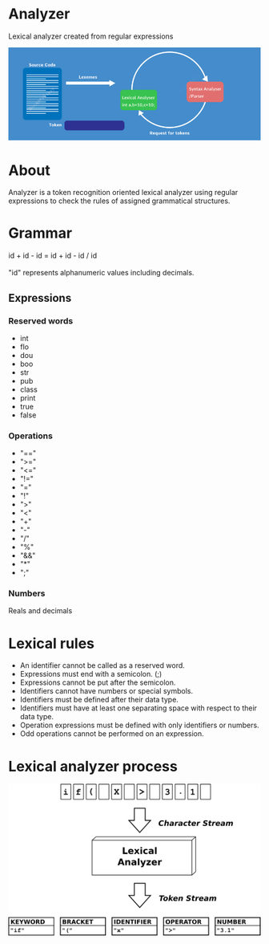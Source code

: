 # Analyzer
Lexical analyzer created from regular expressions

![Lexical-Analysis](docs/Lexical-Analysis.png)

# About
Analyzer is a token recognition oriented lexical analyzer using regular expressions to check the rules of assigned grammatical structures.

# Grammar
id + id - id = id + id - id / id <br/><br/>
"id" represents alphanumeric values including decimals.

## Expressions

### Reserved words
* int
* flo
* dou
* boo
* str
* pub
* class
* print
* true
* false

### Operations
* "=="
* ">="
* "<="
* "!="
* "="
* "!"
* ">"
* "<"
* "+"
* "-"
* "/"
* "%"
* "&&"
* "*"
* ";"

### Numbers
Reals and decimals

# Lexical rules
* An identifier cannot be called as a reserved word.
* Expressions must end with a semicolon. (;)
* Expressions cannot be put after the semicolon.
* Identifiers cannot have numbers or special symbols.
* Identifiers must be defined after their data type.
* Identifiers must have at least one separating space with respect to their data type.
* Operation expressions must be defined with only identifiers or numbers.
* Odd operations cannot be performed on an expression.

# Lexical analyzer process
![Lexical-Analysis](docs/lexical-analysis-process.png)
